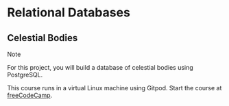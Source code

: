 # Relational Databases

## Celestial Bodies

> [!NOTE]
> For this project, you will build a database of celestial bodies using PostgreSQL.
>
>This course runs in a virtual Linux machine using Gitpod. Start the course at [freeCodeCamp](https://www.freecodecamp.org/learn/relational-database/build-a-celestial-bodies-database-project/build-a-celestial-bodies-database).
>